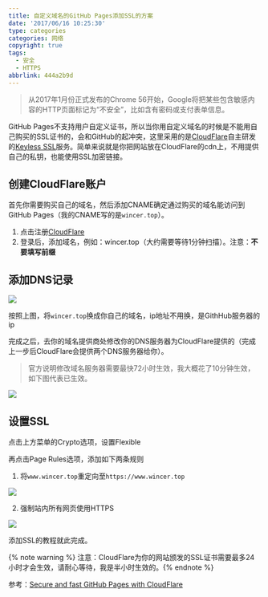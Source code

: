 ```yaml
---
title: 自定义域名的GitHub Pages添加SSL的方案
date: '2017/06/16 10:25:30'
type: categories
categories: 网络
copyright: true
tags:
  - 安全
  - HTTPS
abbrlink: 444a2b9d
---
```


> 从2017年1月份正式发布的Chrome 56开始，Google将把某些包含敏感内容的HTTP页面标记为“不安全”，比如含有密码或支付表单信息。

GitHub Pages不支持用户自定义证书，所以当你用自定义域名的时候是不能用自己购买的SSL证书的，会和GitHub的起冲突，这里采用的是[CloudFlare](https://www.cloudflare.com/)自主研发的[Keyless SSL](https://www.cloudflare.com/ssl/keyless-ssl/)服务。简单来说就是你把网站放在CloudFlare的cdn上，不用提供自己的私钥，也能使用SSL加密链接。

## 创建CloudFlare账户

首先你需要购买自己的域名，然后添加CNAME确定通过购买的域名能访问到GitHub Pages（我的CNAME写的是`wincer.top`）。

1. 点击注册[CloudFlare](https://www.cloudflare.com/a/sign-up)
2. 登录后，添加域名，例如：wincer.top（大约需要等待1分钟扫描）。注意：**不要填写前缀**

<!-- more -->

## 添加DNS记录

![](https://ws1.sinaimg.cn/large/ba22af52gy1fgmugjxm3mj20ql08zt98.jpg)

按照上图，将`wincer.top`换成你自己的域名，ip地址不用换，是GithHub服务器的ip

完成之后，去你的域名提供商处修改你的DNS服务器为CloudFlare提供的（完成上一步后CloudFlare会提供两个DNS服务器给你）。

> 官方说明修改域名服务器需要最快72小时生效，我大概花了10分钟生效，如下图代表已生效。

![](https://ws1.sinaimg.cn/large/ba22af52gy1fgmuohxy0yj20qm06b3yl.jpg)

## 设置SSL

点击上方菜单的Crypto选项，设置Flexible

再点击Page Rules选项，添加如下两条规则

1. 将`www.wincer.top`重定向至`https://www.wincer.top`

![](https://ws1.sinaimg.cn/large/ba22af52gy1fgmutr20e5j20m70dzwfc.jpg)

2. 强制站内所有网页使用HTTPS

![](https://ws1.sinaimg.cn/large/ba22af52gy1fgmuuekyzuj20m70csaav.jpg)

添加SSL的教程就此完成。

{% note warning %} 注意：CloudFlare为你的网站颁发的SSL证书需要最多24小时才会生效，请耐心等待，我是半小时生效的。{% endnote %}

参考：[Secure and fast GitHub Pages with CloudFlare](https://blog.cloudflare.com/secure-and-fast-github-pages-with-cloudflare/)